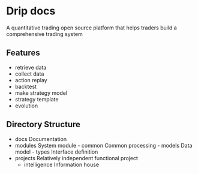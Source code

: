 # Drip docs

A quantitative trading open source platform that helps traders build a comprehensive trading system

## Features

- retrieve data
- collect data
- action replay
- backtest
- make strategy model
- strategy template
- evolution

## Directory Structure

- docs Documentation
- modules System module - common Common processing - models Data model - types Interface definition
- projects Relatively independent functional project
  - intelligence Information house
